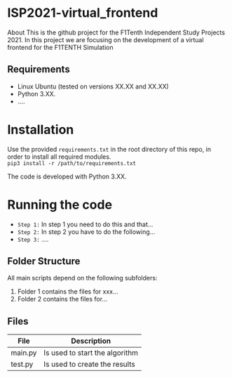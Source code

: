 # ISP2021-virtual_frontend
About This is the github project for the F1Tenth Independent Study Projects 2021. In this project we are focusing on the development of a virtual frontend for the F1TENTH Simulation


## Requirements
- Linux Ubuntu (tested on versions XX.XX and XX.XX)
- Python 3.XX.
- ....

# Installation
Use the provided `requirements.txt` in the root directory of this repo, in order to install all required modules.\
`pip3 install -r /path/to/requirements.txt`


The code is developed with Python 3.XX.

# Running the code
* `Step 1:` In step 1 you need to do this and that...
* `Step 2:` In step 2 you have to do the following...
* `Step 3:` ....



## Folder Structure

All main scripts depend on the following subfolders:

1. Folder 1 contains the files for xxx...
2. Folder 2 contains the files for...


## Files
| File | Description |
|----|----|
main.py   | Is used to start the algorithm
test.py | Is used to create the results
